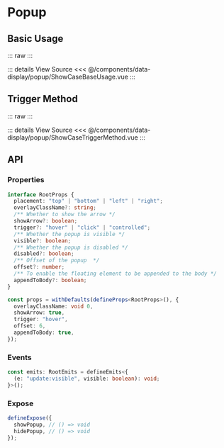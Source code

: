 <script setup lang='ts'>
import ShowCaseBaseUsage from './ShowCaseBaseUsage.vue'
import ShowCaseTriggerMethod from './ShowCaseTriggerMethod.vue'
</script>

# Popup

## Basic Usage

::: raw
<ClientOnly>
<ShowCaseBaseUsage class="vp-raw" />
</ClientOnly>
:::

::: details View Source
<<< @/components/data-display/popup/ShowCaseBaseUsage.vue
:::

## Trigger Method

::: raw
<ClientOnly>
<ShowCaseTriggerMethod class="vp-raw" />
</ClientOnly>
:::

::: details View Source
<<< @/components/data-display/popup/ShowCaseTriggerMethod.vue
:::

## API

### Properties

```ts
interface RootProps {
  placement: "top" | "bottom" | "left" | "right";
  overlayClassName?: string;
  /** Whether to show the arrow */
  showArrow?: boolean;
  trigger?: "hover" | "click" | "controlled";
  /** Whether the popup is visible */
  visible?: boolean;
  /** Whether the popup is disabled */
  disabled?: boolean;
  /** Offset of the popup  */
  offset?: number;
  /** To enable the floating element to be appended to the body */
  appendToBody?: boolean;
}

const props = withDefaults(defineProps<RootProps>(), {
  overlayClassName: void 0,
  showArrow: true,
  trigger: "hover",
  offset: 6,
  appendToBody: true,
});
```

### Events

```ts
const emits: RootEmits = defineEmits<{
  (e: "update:visible", visible: boolean): void;
}>();
```

### Expose

```ts
defineExpose({
  showPopup, // () => void
  hidePopup, // () => void
});
```
